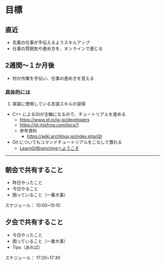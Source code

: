 # 目標

## 直近
* 先輩の仕事が手伝えるようスキルアップ
* 仕事の雰囲気や進め方を、オンラインで感じる

## 2週間～１か月後
* 何か作業を手伝い、仕事の進め方を覚える

### 具体的には
1. 実装に使用している言語スキルの習得
* C++ によるQtが主軸になるので、チュートリアルを進める
  * https://www.qt.io/ja-jp/developers
  * https://qt.misfrog.com/tocs/1
  * 参考資料
    * https://wiki.archlinux.jp/index.php/Qt
* Git についてもコマンドチュートリアルをこなして慣れる
  * [LearnGitBranchingへようこそ](http://k.swd.cc/learnGitBranching-ja/)

-----
## 朝会で共有すること
* 昨日やったこと
* 今日やること
* 困っていること（一番大事）

スケジュール： 10:00~10:10

## 夕会で共有すること
* 今日やったこと
* 困っていること（一番大事）
* Tips（あれば）

スケジュール： 17:20~17:30
